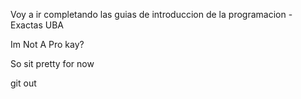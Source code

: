 Voy a ir completando las guias de introduccion de la programacion - Exactas UBA 

Im Not A Pro kay? 

So sit pretty for now 

git out


